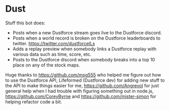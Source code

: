 # Dust
Stuff this bot does:
* Posts when a new Dustforce stream goes live to the Dustforce discord.
* Posts when a world record is broken on the Dustforce leaderboards to twitter. https://twitter.com/dustforceILs
* Adds a replay preview when somebody links a Dustforce replay with various data such as time, score, etc.
* Posts to the Dustforce discord when somebody breaks into a top 10 place on any of the stock maps.

Huge thanks to https://github.com/msg555 who helped me figure out how to use the Dustforce API, Lifeformed (Dustforce dev) for adding new stuff to the API to make things easier for me, https://github.com/Angrevol for just general help when I had trouble with figuring something out in node.js, https://github.com/CoreyByrne and https://github.com/mister-simon for helping refactor code a bit.
